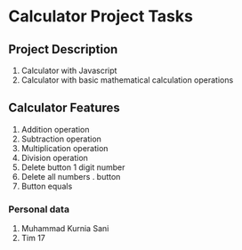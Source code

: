# Calculator Project Tasks

## Project Description
1. Calculator with Javascript
2. Calculator with basic mathematical calculation operations

## Calculator Features
1. Addition operation
2. Subtraction operation
3. Multiplication operation
4. Division operation
5. Delete button 1 digit number
6. Delete all numbers . button
7. Button equals

### Personal data
1. Muhammad Kurnia Sani
2. Tim 17
